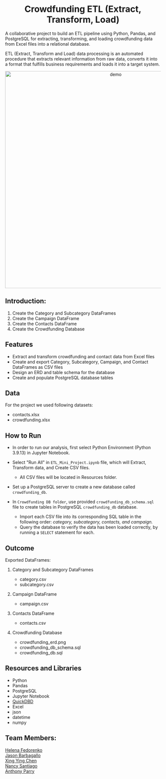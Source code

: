 <h1 align="center">Crowdfunding ETL (Extract, Transform, Load) </h1>
<p align="center">

A collaborative project to build an ETL pipeline using Python, Pandas, and PostgreSQL for extracting, transforming, and loading crowdfunding data from Excel files into a relational database.

   ETL (Extract, Transform and Load) data processing is an automated procedure that extracts relevant information from raw data, converts it into a format that fulfills business requirements and loads it into a target system.

<p align="center">
<img width="700" align="center" src="https://images.ctfassets.net/zczdrsyzzo2x/2mQoxHDVhC0SEGQMOQO84K/0a42e2029305130e7a9fda723c017878/animation_2.gif" alt="demo"/>
</p>







## Introduction:

1. Create the Category and Subcategory DataFrames
2. Create the Campaign DataFrame
3. Create the Contacts DataFrame
4. Create the Crowdfunding Database

## Features

- Extract and transform crowdfunding and contact data from Excel files
- Create and export Category, Subcategory, Campaign, and Contact DataFrames as CSV files
- Design an ERD and table schema for the database
- Create and populate PostgreSQL database tables

## Data
For the project we used following datasets: 

- contacts.xlsx
- crowdfunding.xlsx

## How to Run
- In order to run our analysis, first select Python Environment (Python 3.9.13) in Jupyter Notebook. 
- Select "Run All" in `ETL_Mini_Project.ipynb` file, which will Extract, Transform data, and Create CSV files.
  - All CSV files will be located in Resources folder.
  
- Set up a PostgreSQL server to create a new database called `crowdfunding_db`.
- In `Crowdfunding DB folder`, use provided `crowdfunding_db_schema.sql` file to create tables in PostgreSQL `crowdfunding_db` database.
  - Import each CSV file into its corresponding SQL table in the following order: _category, subcategory, contacts, and campaign._
  - Query the database to verify the data has been loaded correctly, by running a `SELECT` statement for each.






## Outcome

Exported DataFrames:

1. Category and Subcategory DataFrames
   - category.csv
   - subcategory.csv

2. Campaign DataFrame
   - campaign.csv

3. Contacts DataFrame
   - contacts.csv
 
4. Crowdfunding Database
   - crowdfunding_erd.png
   - crowdfunding_db_schema.sql
   - crowdfunding_db.sql






## Resources and Libraries

- Python
- Pandas
- PostgreSQL
- Jupyter Notebook
- [QuickDBD](https://www.quickdatabasediagrams.com)
- Excel
- json
- datetime
- numpy




## Team Members:

[Helena Fedorenko](https://github.com/olenafedorenko)   
[Jason Barbagallo](https://github.com/jbarbs44)   
[Xing Ying Chen](https://github.com/xc1614)    
[Nancy Santiago](https://github.com/nancyrsantiago)    
[Anthony Parry](https://github.com/aparry6) 
